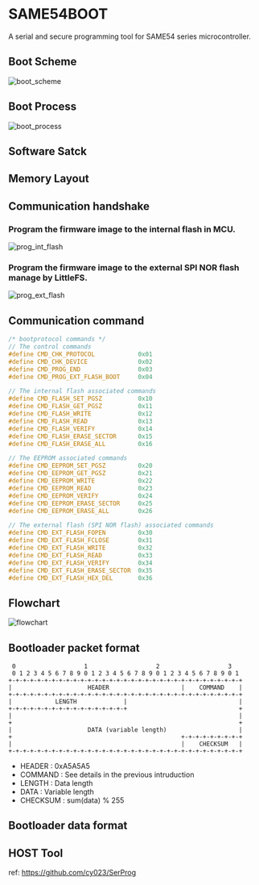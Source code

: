 # SAME54BOOT

A serial and secure programming tool for SAME54 series microcontroller.

## Boot Scheme

![boot_scheme](./Img/boot_scheme.png)

## Boot Process

![boot_process](./Img/boot_process.png)

## Software Satck

## Memory Layout

## Communication handshake
### Program the firmware image to the internal flash in MCU.
![prog_int_flash](./Img/communication_handshake_prog_internal_flash.png)

### Program the firmware image to the external SPI NOR flash manage by LittleFS.
![prog_ext_flash](./Img/communication_handshake_prog_external_flash.png)

## Communication command
```c
/* bootprotocol commands */
// The control commands
#define CMD_CHK_PROTOCOL            0x01
#define CMD_CHK_DEVICE              0x02
#define CMD_PROG_END                0x03
#define CMD_PROG_EXT_FLASH_BOOT     0x04

// The internal flash associated commands
#define CMD_FLASH_SET_PGSZ          0x10
#define CMD_FLASH_GET_PGSZ          0x11
#define CMD_FLASH_WRITE             0x12
#define CMD_FLASH_READ              0x13
#define CMD_FLASH_VERIFY            0x14
#define CMD_FLASH_ERASE_SECTOR      0x15
#define CMD_FLASH_ERASE_ALL         0x16

// The EEPROM associated commands
#define CMD_EEPROM_SET_PGSZ         0x20
#define CMD_EEPROM_GET_PGSZ         0x21
#define CMD_EEPROM_WRITE            0x22
#define CMD_EEPROM_READ             0x23
#define CMD_EEPROM_VERIFY           0x24
#define CMD_EEPROM_ERASE_SECTOR     0x25
#define CMD_EEPROM_ERASE_ALL        0x26

// The external flash (SPI NOR flash) associated commands
#define CMD_EXT_FLASH_FOPEN         0x30
#define CMD_EXT_FLASH_FCLOSE        0x31
#define CMD_EXT_FLASH_WRITE         0x32
#define CMD_EXT_FLASH_READ          0x33
#define CMD_EXT_FLASH_VERIFY        0x34
#define CMD_EXT_FLASH_ERASE_SECTOR  0x35
#define CMD_EXT_FLASH_HEX_DEL       0x36
```

## Flowchart

![flowchart](./Img/flowchart.png)

## Bootloader packet format
```
 0                   1                   2                   3
 0 1 2 3 4 5 6 7 8 9 0 1 2 3 4 5 6 7 8 9 0 1 2 3 4 5 6 7 8 9 0 1
+-+-+-+-+-+-+-+-+-+-+-+-+-+-+-+-+-+-+-+-+-+-+-+-+-+-+-+-+-+-+-+-+
|                     HEADER                    |    COMMAND    |
+-+-+-+-+-+-+-+-+-+-+-+-+-+-+-+-+-+-+-+-+-+-+-+-+-+-+-+-+-+-+-+-+
|            LENGTH             |                               |
+-+-+-+-+-+-+-+-+-+-+-+-+-+-+-+-+                               +
|                                                               |
+                                                               +
|                     DATA (variable length)                    |
+                                               +-+-+-+-+-+-+-+-+
|                                               |    CHECKSUM   |
+-+-+-+-+-+-+-+-+-+-+-+-+-+-+-+-+-+-+-+-+-+-+-+-+-+-+-+-+-+-+-+-+
```

- HEADER   : 0xA5A5A5
- COMMAND  : See details in the previous intruduction
- LENGTH   : Data length
- DATA     : Variable length
- CHECKSUM : sum(data) % 255


## Bootloader data format

## HOST Tool

ref: <https://github.com/cy023/SerProg>
